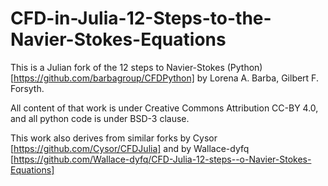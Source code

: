 # CFD-in-Julia-12-Steps-to-the-Navier-Stokes-Equations

This is a Julian fork of the 12 steps to Navier-Stokes (Python) [https://github.com/barbagroup/CFDPython] by Lorena A. Barba, Gilbert F. Forsyth. 

All content of that work is under Creative Commons Attribution CC-BY 4.0, and all python code is under BSD-3 clause. 

This work also derives from similar forks by Cysor [https://github.com/Cysor/CFDJulia] and by Wallace-dyfq [https://github.com/Wallace-dyfq/CFD-Julia-12-steps--o-Navier-Stokes-Equations]
